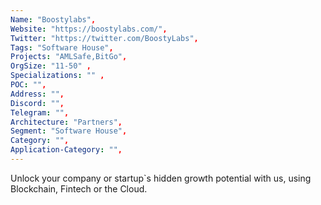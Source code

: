 ```yaml
---
Name: "Boostylabs",
Website: "https://boostylabs.com/",
Twitter: "https://twitter.com/BoostyLabs",
Tags: "Software House",
Projects: "AMLSafe,BitGo",
OrgSize: "11-50" ,
Specializations: "" ,
POC: "",
Address: "",
Discord: "",
Telegram: "",
Architecture: "Partners",
Segment: "Software House",
Category: "",
Application-Category: "",
---
```

<!--lang:en--> 
Unlock your company or startup`s hidden growth potential with us, using Blockchain, Fintech or the Cloud.
<!--lang:es--] 
Desbloquea el potencial de crecimiento oculto de tu empresa o startup con nosotros, usando Blockchain, Fintech o la Nube.
<!--lang:de--] 
Erschließen Sie mit uns das verborgene Wachstumspotenzial Ihres Unternehmens oder Startups, indem Sie Blockchain, Fintech oder die Cloud nutzen.
<!--lang:fr--] 
Libérez le potentiel de croissance caché de votre entreprise ou startup avec nous, en utilisant Blockchain, Fintech ou le Cloud.
<!--lang:pl--] 
Odblokuj z nami ukryty potencjał wzrostu swojej firmy lub startupu, korzystając z Blockchain, Fintech lub Cloud.
<!--lang:uk--] 
Розкрийте прихований потенціал розвитку вашої компанії або стартапу разом з нами, використовуючи Blockchain, Fintech або Cloud.
[!--lang:*-->  
